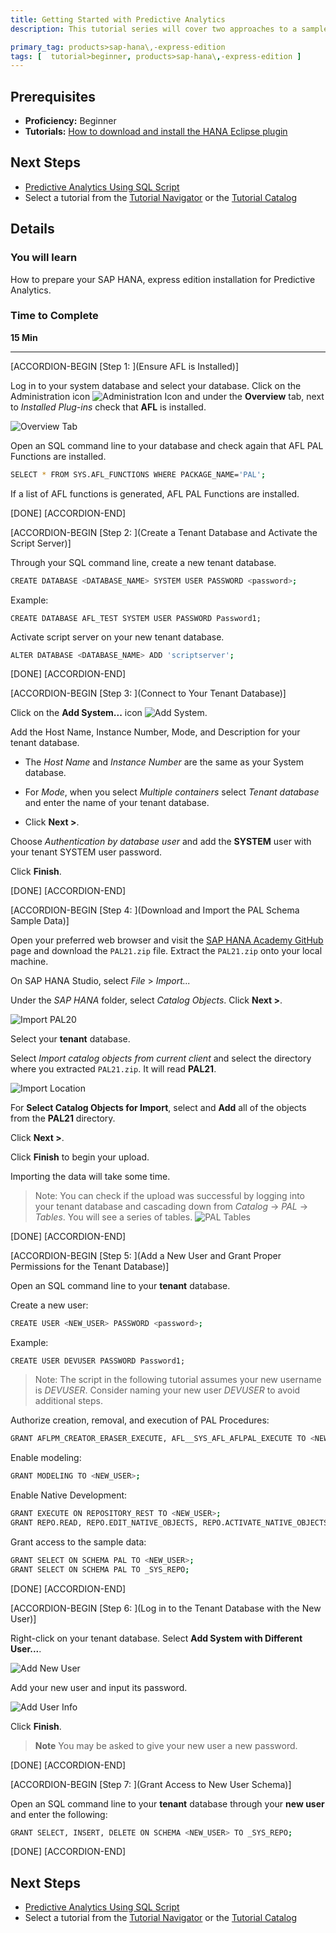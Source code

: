 ```yaml
---
title: Getting Started with Predictive Analytics
description: This tutorial series will cover two approaches to a sample project utilizing the predictive analytics capabilities of SAP HANA, express edition. This tutorial will show you how to configure your installation for the sample projects by creating a tenant database and a new user to manage that database.

primary_tag: products>sap-hana\,-express-edition
tags: [  tutorial>beginner, products>sap-hana\,-express-edition ]
---
```


## Prerequisites  
 - **Proficiency:** Beginner
 - **Tutorials:**
 [How to download and install the HANA Eclipse plugin](https://www.sap.com/developer/how-tos/2016/09/hxe-howto-eclipse.html)

## Next Steps
 - [Predictive Analytics Using SQL Script](http://www.sap.com/developer/tutorials/hxe-ua-predictive-sql.html)
 - Select a tutorial from the [Tutorial Navigator](http://www.sap.com/developer/tutorial-navigator.html) or the [Tutorial Catalog](http://www.sap.com/developer/tutorials.html)

## Details
### You will learn  
How to prepare your SAP HANA, express edition installation for Predictive Analytics.

### Time to Complete
**15 Min**

---

[ACCORDION-BEGIN [Step 1: ](Ensure AFL is Installed)]

Log in to your system database and select your database. Click on the Administration icon ![Administration Icon](administration.png) and under the __Overview__ tab, next to _Installed Plug-ins_ check that **AFL** is installed.

![Overview Tab](overview_tab_2.png)

Open an SQL command line to your database and check again that AFL PAL Functions are installed.

```bash
SELECT * FROM SYS.AFL_FUNCTIONS WHERE PACKAGE_NAME='PAL';
```

If a list of AFL functions is generated, AFL PAL Functions are installed.

[DONE]
[ACCORDION-END]

[ACCORDION-BEGIN [Step 2: ](Create a Tenant Database and Activate the Script Server)]

Through your SQL command line, create a new tenant database.

```bash
CREATE DATABASE <DATABASE_NAME> SYSTEM USER PASSWORD <password>;
```

Example:

```
CREATE DATABASE AFL_TEST SYSTEM USER PASSWORD Password1;
```

Activate script server on your new tenant database.

```bash
ALTER DATABASE <DATABASE_NAME> ADD 'scriptserver';
```


[DONE]
[ACCORDION-END]

[ACCORDION-BEGIN [Step 3: ](Connect to Your Tenant Database)]

Click on the __Add System...__ icon ![Add System](add_system.png).

Add the Host Name, Instance Number, Mode, and Description for your tenant database.

- The _Host Name_ and _Instance Number_ are the same as your System database.

- For _Mode_, when you select _Multiple containers_ select _Tenant database_ and enter the name of your tenant database.    

- Click __Next >__.

Choose _Authentication by database user_ and add the __SYSTEM__ user with your tenant SYSTEM user password.

Click __Finish__.


[DONE]
[ACCORDION-END]

[ACCORDION-BEGIN [Step 4: ](Download and Import the PAL Schema Sample Data)]

Open your preferred web browser and visit the [SAP HANA Academy GitHub](https://github.com/saphanaacademy/PAL/tree/master/Source%20Data) page and download the `PAL21.zip` file. Extract the `PAL21.zip` onto your local machine.

On SAP HANA Studio, select _File_ > _Import..._

Under the _SAP HANA_ folder, select _Catalog Objects_. Click __Next >__.

![Import PAL20](import_pal20.png)

Select your **tenant** database.

Select _Import catalog objects from current client_ and select the directory where you extracted `PAL21.zip`. It will read __PAL21__.

![Import Location](import_location_PAL21.png)

For __Select Catalog Objects for Import__, select and __Add__ all of the objects from the **PAL21** directory.

Click __Next >__.

Click __Finish__ to begin your upload.

Importing the data will take some time.

> Note:
> You can check if the upload was successful by logging into your tenant database and cascading down from _Catalog_ -> _PAL_ -> _Tables_. You will see a series of tables.
> ![PAL Tables](PAL_tables_2.png)

[DONE]
[ACCORDION-END]

[ACCORDION-BEGIN [Step 5: ](Add a New User and Grant Proper Permissions for the Tenant Database)]

Open an SQL command line to your **tenant** database.

Create a new user:

```bash
CREATE USER <NEW_USER> PASSWORD <password>;
```

Example:

```
CREATE USER DEVUSER PASSWORD Password1;
```

> Note:
> The script in the following tutorial assumes your new username is _DEVUSER_. Consider naming your new user _DEVUSER_ to avoid additional steps.

Authorize creation, removal, and execution of PAL Procedures:

```bash
GRANT AFLPM_CREATOR_ERASER_EXECUTE, AFL__SYS_AFL_AFLPAL_EXECUTE TO <NEW_USER>;
```

Enable modeling:

```bash
GRANT MODELING TO <NEW_USER>;
```

Enable Native Development:

```bash
GRANT EXECUTE ON REPOSITORY_REST TO <NEW_USER>;
GRANT REPO.READ, REPO.EDIT_NATIVE_OBJECTS, REPO.ACTIVATE_NATIVE_OBJECTS, REPO.MAINTAIN_NATIVE_PACKAGES ON ".REPO_PACKAGE_ROOT" TO <NEW_USER>;
```

Grant access to the sample data:

```bash
GRANT SELECT ON SCHEMA PAL TO <NEW_USER>;
GRANT SELECT ON SCHEMA PAL TO _SYS_REPO;
```


[DONE]
[ACCORDION-END]

[ACCORDION-BEGIN [Step 6: ](Log in to the Tenant Database with the New User)]

Right-click on your tenant database. Select **Add System with Different User...**.

![Add New User](add_new_user_2.png)

Add your new user and input its password.

![Add User Info](add_user_info.png)

Click **Finish**.

>**Note**
> You may be asked to give your new user a new password.

[DONE]
[ACCORDION-END]

[ACCORDION-BEGIN [Step 7: ](Grant Access to New User Schema)]

Open an SQL command line to your **tenant** database through your **new user** and enter the following:

```bash
GRANT SELECT, INSERT, DELETE ON SCHEMA <NEW_USER> TO _SYS_REPO;
```

[DONE]
[ACCORDION-END]


## Next Steps
- [Predictive Analytics Using SQL Script](http://www.sap.com/developer/tutorials/hxe-ua-predictive-sql.html)
- Select a tutorial from the [Tutorial Navigator](http://www.sap.com/developer/tutorial-navigator.html) or the [Tutorial Catalog](http://www.sap.com/developer/tutorials.html)
